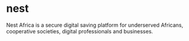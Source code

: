 # nest
Nest Africa is a secure digital saving platform for underserved Africans, cooperative societies, digital professionals and businesses.